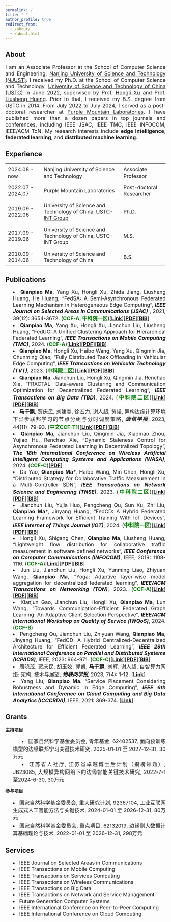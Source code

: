 ```yaml
---
permalink: /
title: " "
author_profile: true
redirect_from: 
  - /about/
  - /about.html
---
```

<!-- This is the front page of a website that is powered by the [Academic Pages template](https://github.com/academicpages/academicpages.github.io) and hosted on GitHub pages. [GitHub pages](https://pages.github.com) is a free service in which websites are built and hosted from code and data stored in a GitHub repository, automatically updating when a new commit is made to the respository. This template was forked from the [Minimal Mistakes Jekyll Theme](https://mmistakes.github.io/minimal-mistakes/) created by Michael Rose, and then extended to support the kinds of content that academics have: publications, talks, teaching, a portfolio, blog posts, and a dynamically-generated CV. You can fork [this repository](https://github.com/academicpages/academicpages.github.io) right now, modify the configuration and markdown files, add your own PDFs and other content, and have your own site for free, with no ads! An older version of this template powers my own personal website at [stuartgeiger.com](http://stuartgeiger.com), which uses [this Github repository](https://github.com/staeiou/staeiou.github.io). -->

## About

<p style="text-align: justify;">
<span style="font-size:16px">I am an Associate Professor at the School of Computer Science and Engineering, <a href="https://www.njust.edu.cn/" target="_blank">Nanjing University of Science and Technology (NJUST)</a>. I received my Ph.D. at the School of Computer Science and Technology, <a href="https://www.ustc.edu.cn/" target="_blank">University of Science and Technology of China (USTC)</a> in June 2022, supervised by Prof. <a href="http://cs.ustc.edu.cn/2020/0828/c23235a460083/page.htm" target="_blank">Hongli Xu</a> and Prof. <a href="https://cs.ustc.edu.cn/2020/0828/c23235a460081/page.htm" target="_blank">Liusheng Huang</a>. Prior to that, I received my B.S. degree from USTC in 2014. From July 2022 to July 2024, I served as a post-doctoral researcher at <a href="https://www.pmlabs.com.cn/" target="_blank">Purple Mountain Laboratories</a>. I have published more than a dozen papers in top journals and conferences, including IEEE JSAC, IEEE TMC, IEEE INFOCOM, IEEE/ACM ToN. My research interests include <strong>edge intelligence</strong>, <strong>federated learning</strong>, and <strong>distributed machine learning</strong>.</span>
</p>

## Experience


<table style="border-collapse: collapse; width: 100%; border: none;">
  <tr style="border: none;">
    <td style="border: none; padding: 8px;">2024.08 - now</td>
    <td style="border: none; padding: 8px;">Nanjing University of Science and Technology</td>
    <td style="border: none; padding: 8px;">Associate Professor</td>
  </tr>
  <tr style="border: none;">
    <td style="border: none; padding: 8px;">2022.07 - 2024.07</td>
    <td style="border: none; padding: 8px;">Purple Mountain Laboratories</td>
    <td style="border: none; padding: 8px;">Post-doctoral Researcher</td>
  </tr>
  <tr style="border: none;">
    <td style="border: none; padding: 8px;">2019.09 - 2022.06</td>
    <td style="border: none; padding: 8px;">University of Science and Technology of China, <a href="https://int-ustc.github.io/" target="_blank">USTC-INT Group</a></td>
    <td style="border: none; padding: 8px;">Ph.D.</td>
  </tr>
  <tr style="border: none;">
    <td style="border: none; padding: 8px;">2017.09 - 2019.06</td>
    <td style="border: none; padding: 8px;">University of Science and Technology of China, USTC-INT Group</td>
    <td style="border: none; padding: 8px;">M.S.</td>
  </tr>
  <tr style="border: none;">
    <td style="border: none; padding: 8px;">2010.09 - 2014.06</td>
    <td style="border: none; padding: 8px;">University of Science and Technology of China</td>
    <td style="border: none; padding: 8px;">B.S.</td>
  </tr>
</table>





## Publications

<div style="text-align: justify;">
  <ul style="list-style-position: inside;">
     <li><span style="font-size:16px"> <strong>Qianpiao Ma</strong>, Yang Xu, Hongli Xu, Zhida Jiang, Liusheng Huang, He Huang, “FedSA: A Semi-Asynchronous Federated Learning Mechanism in Heterogeneous Edge Computing”, <strong><em>IEEE Journal on Selected Areas in Communications (JSAC)</em></strong> , 2021, 39(12): 3654-3672. (<span style="color:green"><strong>CCF-A, 中科院一区</strong></span>)[<strong><a href="https://ieeexplore.ieee.org/abstract/document/9562538" target="_blank">Link</a></strong>][<strong><a href="https://qianpiao.github.io/files/FedSA_A_Semi-Asynchronous_Federated_Learning_Mechanism_in_Heterogeneous_Edge_Computing.pdf" target="_blank">PDF</a></strong>][<strong><a href="https://qianpiao.github.io/cite/FedSA.html" target="_blank">BIB</a></strong>]</span></li>
    <li><span style="font-size:16px"><strong>Qianpiao Ma</strong>, Yang Xu, Hongli Xu, Jianchun Liu, Liusheng Huang, “FedUC: A Unified Clustering Approach for Hierarchical Federated Learning”, <strong><em>IEEE Transactions on Mobile Computing (TMC)</em></strong>, 2024. (<span style="color:green"><strong>CCF-A</strong></span>)[<strong><a href="https://ieeexplore.ieee.org/abstract/document/10439630" target="_blank">Link</a></strong>][<strong><a href="https://qianpiao.github.io/files/FedUC_A_Unified_Clustering_Approach_for_Hierarchical_Federated_Learning.pdf" target="_blank">PDF</a></strong>][<strong><a href="https://qianpiao.github.io/cite/FedUC.html" target="_blank">BIB</a></strong>]</span></li>
    <li><span style="font-size:16px"><strong>Qianpiao Ma</strong>, Hongli Xu, Haibo Wang, Yang Xu, Qingmin Jia, Chunming Qiao, “Fully Distributed Task Offloading in Vehicular Edge Computing”, <strong><em>IEEE Transactions on Vehicular Technology (TVT)</em></strong>, 2023. (<span style="color:green"><strong>中科院二区</strong></span>)[<strong><a href="https://ieeexplore.ieee.org/abstract/document/10314029" target="_blank">Link</a></strong>][<strong><a href="https://qianpiao.github.io/files/Fully_Distributed_Task_Offloading_in_Vehicular_Edge_Computing.pdf" target="_blank">PDF</a></strong>][<strong><a href="https://qianpiao.github.io/cite/FDTO.html" target="_blank">BIB</a></strong>]</span></li>
    <li><span style="font-size:16px"><strong>Qianpiao Ma</strong>, Jianchun Liu, Hongli Xu, Qingmin Jia, Renchao Xie, “FRACTAL: Data-aware Clustering and Communication Optimization for Decentralized Federated Learning”, <strong><em>IEEE Transactions on Big Data (TBD)</em></strong>, 2024. (<span style="color:green"><strong>中科院二区</strong></span>)[<strong><a href="https://ieeexplore.ieee.org/abstract/document/10535170" target="_blank">Link</a></strong>][<strong><a href="https://qianpiao.github.io/files/FRACTAL_Data-aware_Clustering_and_Communication_Optimization_for_Decentralized_Federated_Learning.pdf" target="_blank">PDF</a></strong>][<strong><a href="https://qianpiao.github.io/cite/FRACTAL.html" target="_blank">BIB</a></strong>]</span></li>
    <li><span style="font-size:16px"><strong>马千飘</strong>, 贾庆民, 刘建春, 徐宏力, 谢人超, 黄韬, 异构边缘计算环境下异步联邦学习的节点分组与分时调度策略, <strong><em>通信学报</em></strong>, 2023, 44(11): 79-93. (<span style="color:green"><strong>中文CCF-T1</strong></span>)[<strong><a href="https://www.infocomm-journal.com/txxb/CN/10.11959/j.issn.1000-436x.2023196" target="_blank">Link</a></strong>][<strong><a href="https://qianpiao.github.io/files/异构边缘计算环境下异步联邦学习的节点分组与分时调度策略.pdf" target="_blank">PDF</a></strong>][<strong><a href="https://qianpiao.github.io/cite/FedGA.html" target="_blank">BIB</a></strong>]</span></li>
    <li><span style="font-size:16px"><strong>Qianpiao Ma</strong>, Jianchun Liu, Qingmin Jia, Xiaomao Zhou, Yujiao Hu, Renchao Xie, “Dynamic Staleness Control for Asynchronous Federated Learning in Decentralized Topology”, <strong><em>The 18th International Conference on Wireless Artificial Intelligent Computing Systems and Applications (WASA)</em></strong>, 2024. (<span style="color:green"><strong>CCF-C</strong></span>)[<strong><a href="https://qianpiao.github.io/files/Dynamic_Staleness_Control_for_Asynchronous_Federated_Learning_in_Decentralized_Topology.pdf" target="_blank">PDF</a></strong>]</span></li>
    <li><span style="font-size:16px">Da Yao, <strong>Qianpiao Ma</strong><em>*</em>, Haibo Wang, Min Chen, Hongli Xu, “Distributed Strategy for Collaborative Traffic Measurement in a Multi-Controller SDN”, <strong><em>IEEE Transactions on Network Science and Engineering (TNSE)</em></strong>, 2023. (<span style="color:green"><strong>中科院二区</strong></span>)[<strong><a href="https://ieeexplore.ieee.org/abstract/document/10109878" target="_blank">Link</a></strong>][<strong><a href="https://qianpiao.github.io/files/Distributed_Strategy_for_Collaborative_Traffic_Measurement_in_a_Multi_Controller_SDN.pdf" target="_blank">PDF</a></strong>][<strong><a href="https://qianpiao.github.io/cite/SDNMCM.html" target="_blank">BIB</a></strong>]</span></li>
    <li><span style="font-size:16px">Jianchun Liu, Yujia Huo, Pengcheng Qu, Sun Xu, Zhi Liu, <strong>Qianpiao Ma</strong><em>*</em>, Jinyang Huang, “FedCD: A Hybrid Federated Learning Framework for Efficient Training With IoT Devices”, <strong><em>IEEE Internet of Things Journal (IOT)</em></strong>, 2024. (<span style="color:green"><strong>中科院一区</strong></span>)[<strong><a href="https://ieeexplore.ieee.org/abstract/document/10443215" target="_blank">Link</a></strong>][<strong><a href="https://qianpiao.github.io/files/FedCD_A_Hybrid_Federated_Learning_Framework_for_Efficient_Training_With_IoT_Devices.pdf" target="_blank">PDF</a></strong>][<strong><a href="https://qianpiao.github.io/cite/FedCD.html" target="_blank">BIB</a></strong>]</span></li>
    <li><span style="font-size:16px">Hongli Xu, Shigang Chen, <strong>Qianpiao Ma</strong>, Liusheng Huang, “Lightweight flow distribution for collaborative traffic measurement in software defined networks”, <strong><em>IEEE Conference on Computer Communications (INFOCOM)</em></strong>, IEEE, 2019: 1108-1116. (<span style="color:green"><strong>CCF-A</strong></span>)[<strong><a href="https://ieeexplore.ieee.org/abstract/document/8737516" target="_blank">Link</a></strong>][<strong><a href="https://qianpiao.github.io/files/Lightweight_Flow_Distribution_for_Collaborative_Traffic_Measurement_in_Software_Defined_Networks.pdf" target="_blank">PDF</a></strong>][<strong><a href="https://qianpiao.github.io/cite/Lightweight.html" target="_blank">BIB</a></strong>]</span></li>
    <li><span style="font-size:16px">Jun Liu, Jianchun Liu, Hongli Xu, Yunming Liao, Zhiyuan Wang, <strong>Qianpiao Ma</strong>, “Yoga: Adaptive layer-wise model aggregation for decentralized federated learning”, <strong><em>IEEE/ACM Transactions on Networking (TON)</em></strong>, 2023. (<span style="color:green"><strong>CCF-A</strong></span>)[<strong><a href="https://ieeexplore.ieee.org/abstract/document/10309973" target="_blank">Link</a></strong>][<strong><a href="https://qianpiao.github.io/files/YOGA_Adaptive_Layer-Wise_Model_Aggregation_for_Decentralized_Federated_Learning.pdf" target="_blank">PDF</a></strong>][<strong><a href="https://qianpiao.github.io/cite/Yoga.html" target="_blank">BIB</a></strong>]</span></li>
    <li><span style="font-size:16px">Xianjun Gao, Jianchun Liu, Hongli Xu, <strong>Qianpiao Ma</strong>, Lun Wang, “Towards Communication-Efficient Federated Graph Learning: An Adaptive Client Selection Perspective”, <strong><em>IEEE/ACM International Workshop on Quality of Service (IWQoS)</em></strong>, 2024. (<span style="color:green"><strong>CCF-B</strong></span>)</span></li>
    <li><span style="font-size:16px">Pengcheng Qu, Jianchun Liu, Zhiyuan Wang, <strong>Qianpiao Ma</strong>, Jinyang Huang, “FedCD: A Hybrid Centralized-Decentralized Architecture for Efficient Federated Learning”, <strong><em>IEEE 29th International Conference on Parallel and Distributed Systems (ICPADS)</em></strong>, IEEE, 2023: 964-971. (<span style="color:green"><strong>CCF-C</strong></span>)[<strong><a href="https://ieeexplore.ieee.org/abstract/document/10476088" target="_blank">Link</a></strong>][<strong><a href="https://qianpiao.github.io/files/FedCD_A_Hybrid_Centralized_Decentralized_Architecture_for_Efficient_Federated_Learning.pdf" target="_blank">PDF</a></strong>][<strong><a href="https://qianpiao.github.io/cite/FedCD_ICPADS.html" target="_blank">BIB</a></strong>]</span></li>
    <li><span style="font-size:16px">周晓茂, 贾庆民, 胡玉姣, 郭凯, <strong>马千飘</strong>, 刘辉, 谢人超, 自智算力网络: 架构, 技术与展望, <strong><em>物联网学报</em></strong>, 2023, 7(4): 1-12. [<strong><a href="https://www.infocomm-journal.com/wlw/CN/Y2023/V7/I4/1" target="_blank">Link</a></strong>]</span></li>
    <li><span style="font-size:16px">Yang Liu, <strong>Qianpiao Ma</strong>. “Service Placement Considering Robustness and Dynamic in Edge Computing”, <strong><em>IEEE 6th International Conference on Cloud Computing and Big Data Analytics (ICCCBDA)</em></strong>, IEEE, 2021: 369-374. [<strong><a href="https://ieeexplore.ieee.org/abstract/document/9442568" target="_blank">Link</a></strong>]</span></li>
  </ul>
</div>


## Grants

**主持项目**

<div style="text-align: justify; text-indent: 2em;">
  <ul style="list-style-position: inside;">
    <li><span style="font-size:16px">国家自然科学基金委员会, 青年基金, 62402537, 面向预训练模型的边缘联邦学习关键技术研究, 2025-01-01 至 2027-12-31, 30万元</span></li>
    <li><span style="font-size:16px">江苏省人社厅, 江苏省卓越博士后计划（揭榜领题）, JB23085, 大规模异构网络下的边缘智能关键技术研究, 2022-7-1 至2024-6-30, 30万元</span></li>
  </ul>
</div>


**参与项目**

<div style="text-align: justify;">
  <ul style="list-style-position: inside;">
    <li><span style="font-size:16px">国家自然科学基金委员会, 重大研究计划, 92367104, 工业互联网生成式人工智能方法与关键技术, 2024-01-01 至 2026-12-31, 80万元</span></li>
    <li><span style="font-size:16px">国家自然科学基金委员会, 重点项目, 62132019, 边缘侧大数据计算基础理论与技术, 2022-01-01 至 2026-12-31, 298万元</span></li>
  </ul>
</div>


## Services

<div style="text-align: justify;">
  <ul style="list-style-position: inside;">
    <li><span style="font-size:16px">IEEE Journal on Selected Areas in Communications</span></li>
    <li><span style="font-size:16px">IEEE Transactions on Mobile Computing</span></li>
    <li><span style="font-size:16px">IEEE Transactions on Services Computing</span></li>
    <li><span style="font-size:16px">IEEE Transactions on Wireless Communications</span></li>
    <li><span style="font-size:16px">IEEE Transactions on Big Data</span></li>
    <li><span style="font-size:16px">IEEE Transactions on Network and Service Management</span></li>
    <li><span style="font-size:16px">Future Generation Computer Systems</span></li>
    <li><span style="font-size:16px">IEEE International Conference on Peer-to-Peer Computing</span></li>
    <li><span style="font-size:16px">IEEE International Conference on Cloud Computing</span></li>
  </ul>
</div>




